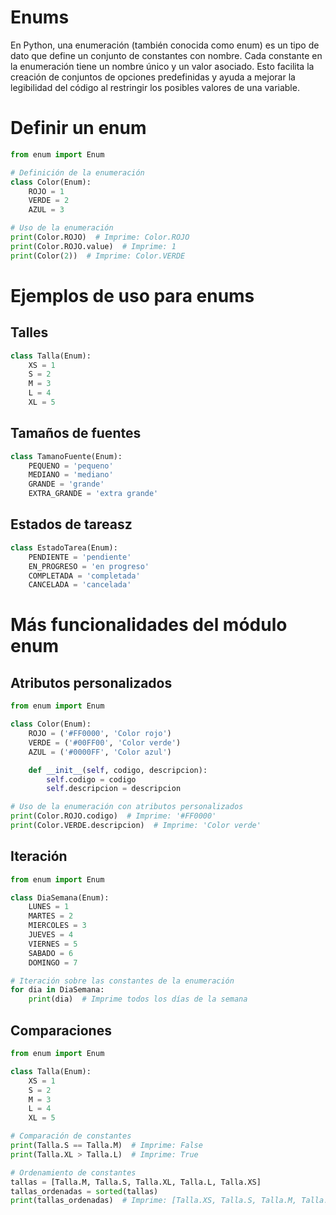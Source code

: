 # **Enums**

En Python, una enumeración (también conocida como enum) es un tipo de dato que define un conjunto de constantes con nombre. Cada constante en la enumeración tiene un nombre único y un valor asociado. Esto facilita la creación de conjuntos de opciones predefinidas y ayuda a mejorar la legibilidad del código al restringir los posibles valores de una variable.


# **Definir un enum**

```python
from enum import Enum

# Definición de la enumeración
class Color(Enum):
    ROJO = 1
    VERDE = 2
    AZUL = 3

# Uso de la enumeración
print(Color.ROJO)  # Imprime: Color.ROJO
print(Color.ROJO.value)  # Imprime: 1
print(Color(2))  # Imprime: Color.VERDE
```

# **Ejemplos de uso para enums**

## **Talles**
```python
class Talla(Enum):
    XS = 1
    S = 2
    M = 3
    L = 4
    XL = 5
```

## **Tamaños de fuentes**
```python
class TamanoFuente(Enum):
    PEQUENO = 'pequeno'
    MEDIANO = 'mediano'
    GRANDE = 'grande'
    EXTRA_GRANDE = 'extra grande'
```

## **Estados de tareasz**
```python
class EstadoTarea(Enum):
    PENDIENTE = 'pendiente'
    EN_PROGRESO = 'en progreso'
    COMPLETADA = 'completada'
    CANCELADA = 'cancelada'
```

# **Más funcionalidades del módulo enum**

## **Atributos personalizados**
```python
from enum import Enum

class Color(Enum):
    ROJO = ('#FF0000', 'Color rojo')
    VERDE = ('#00FF00', 'Color verde')
    AZUL = ('#0000FF', 'Color azul')

    def __init__(self, codigo, descripcion):
        self.codigo = codigo
        self.descripcion = descripcion

# Uso de la enumeración con atributos personalizados
print(Color.ROJO.codigo)  # Imprime: '#FF0000'
print(Color.VERDE.descripcion)  # Imprime: 'Color verde'
```

## **Iteración**
```python
from enum import Enum

class DiaSemana(Enum):
    LUNES = 1
    MARTES = 2
    MIERCOLES = 3
    JUEVES = 4
    VIERNES = 5
    SABADO = 6
    DOMINGO = 7

# Iteración sobre las constantes de la enumeración
for dia in DiaSemana:
    print(dia)  # Imprime todos los días de la semana
```

## **Comparaciones**
```python
from enum import Enum

class Talla(Enum):
    XS = 1
    S = 2
    M = 3
    L = 4
    XL = 5

# Comparación de constantes
print(Talla.S == Talla.M)  # Imprime: False
print(Talla.XL > Talla.L)  # Imprime: True

# Ordenamiento de constantes
tallas = [Talla.M, Talla.S, Talla.XL, Talla.L, Talla.XS]
tallas_ordenadas = sorted(tallas)
print(tallas_ordenadas)  # Imprime: [Talla.XS, Talla.S, Talla.M, Talla.L, Talla.XL]
```
